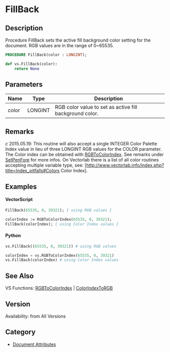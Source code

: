 # FillBack

## Description
Procedure FillBack sets the active fill background color setting for the document. RGB values are in the range of 0~65535.

```pascal
PROCEDURE FillBack(color : LONGINT);
```

```python
def vs.FillBack(color):
    return None
```

## Parameters
|Name|Type|Description|
|---|---|---|
|color|LONGINT|RGB color value to set as active fill background color.|

## Remarks
*_c_* 2015.05.19: This routine will also accept a single INTEGER Color Palette Index value in lieu of three LONGINT RGB values for the COLOR parameter. The Color index can be obtained with [RGBToColorIndex](RGBToColorIndex.md). See remarks under [SetPenFore](SetPenFore.md) for more infos. On Vectorlab there is a list of all color routines accepting multiple variable type, see: [http://www.vectorlab.info/index.php?title=Index_pitfalls#Colors Color Index].

## Examples
#### VectorScript ####
```pascal
FillBack(65535, 0, 39321); { using RGB values }

colorIndex := RGBToColorIndex(65535, 0, 39321);
FillBack(colorIndex); { using Color Index values }
```
#### Python ####
```python
vs.FillBack((65535, 0, 39321)) # using RGB values

colorIndex = vs.RGBToColorIndex(65535, 0, 39321)
vs.FillBack(colorIndex) # using Color Index values
```

## See Also
VS Functions:
[RGBToColorIndex](RGBToColorIndex.md) 
| [ColorIndexToRGB](ColorIndexToRGB.md)

## Version
Availability: from All Versions

## Category
* [Document Attributes](../Categories/Document%20Attributes.md)

